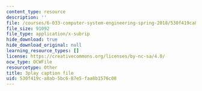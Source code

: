 ```yaml
---
content_type: resource
description: ''
file: /courses/6-033-computer-system-engineering-spring-2018/530f419ca8ab5bc687e5faa8b1576c08_r2_-2KW76ec.vtt
file_size: 91092
file_type: application/x-subrip
hide_download: true
hide_download_original: null
learning_resource_types: []
license: https://creativecommons.org/licenses/by-nc-sa/4.0/
ocw_type: OCWFile
resourcetype: Other
title: 3play caption file
uid: 530f419c-a8ab-5bc6-87e5-faa8b1576c08
---
```

